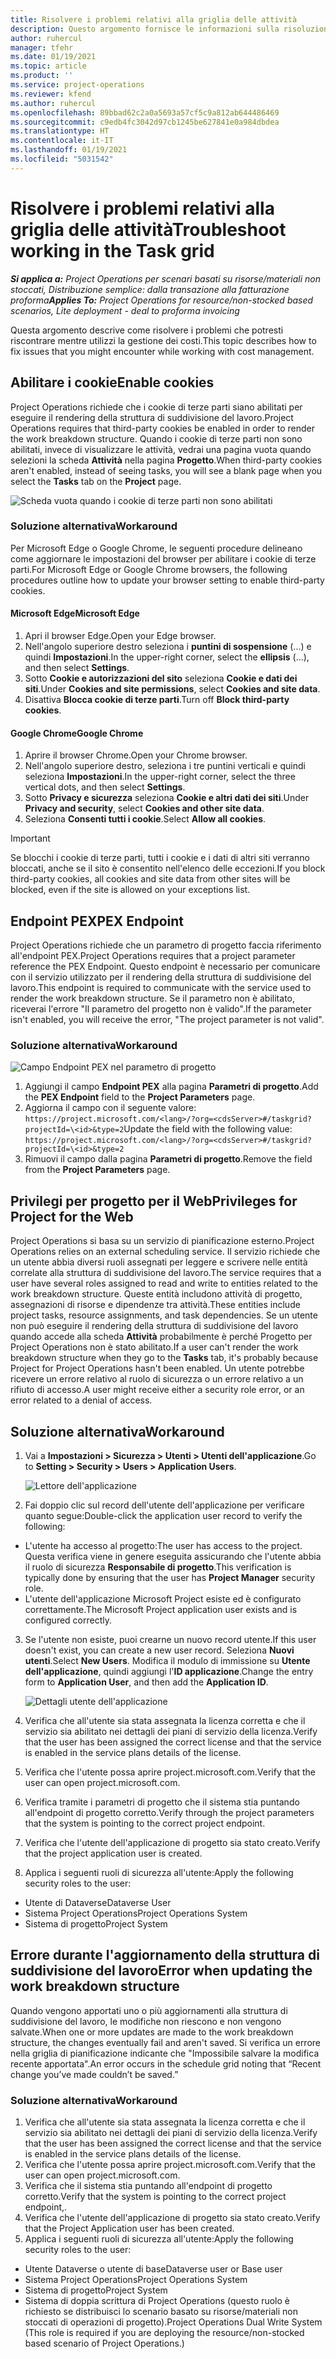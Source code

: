 ```yaml
---
title: Risolvere i problemi relativi alla griglia delle attività
description: Questo argomento fornisce le informazioni sulla risoluzione dei problemi necessaria quando si utilizza la griglia delle attività.
author: ruhercul
manager: tfehr
ms.date: 01/19/2021
ms.topic: article
ms.product: ''
ms.service: project-operations
ms.reviewer: kfend
ms.author: ruhercul
ms.openlocfilehash: 89bbad62c2a0a5693a57cf5c9a812ab644486469
ms.sourcegitcommit: c9edb4fc3042d97cb1245be627841e0a984dbdea
ms.translationtype: HT
ms.contentlocale: it-IT
ms.lasthandoff: 01/19/2021
ms.locfileid: "5031542"
---
```

# <a name="troubleshoot-working-in-the-task-grid"></a><span data-ttu-id="99725-103">Risolvere i problemi relativi alla griglia delle attività</span><span class="sxs-lookup"><span data-stu-id="99725-103">Troubleshoot working in the Task grid</span></span> 

<span data-ttu-id="99725-104">_**Si applica a:** Project Operations per scenari basati su risorse/materiali non stoccati, Distribuzione semplice: dalla transazione alla fatturazione proforma_</span><span class="sxs-lookup"><span data-stu-id="99725-104">_**Applies To:** Project Operations for resource/non-stocked based scenarios, Lite deployment - deal to proforma invoicing_</span></span>

<span data-ttu-id="99725-105">Questa argomento descrive come risolvere i problemi che potresti riscontrare mentre utilizzi la gestione dei costi.</span><span class="sxs-lookup"><span data-stu-id="99725-105">This topic describes how to fix issues that you might encounter while working with cost management.</span></span>

## <a name="enable-cookies"></a><span data-ttu-id="99725-106">Abilitare i cookie</span><span class="sxs-lookup"><span data-stu-id="99725-106">Enable cookies</span></span>

<span data-ttu-id="99725-107">Project Operations richiede che i cookie di terze parti siano abilitati per eseguire il rendering della struttura di suddivisione del lavoro.</span><span class="sxs-lookup"><span data-stu-id="99725-107">Project Operations requires that third-party cookies be enabled in order to render the work breakdown structure.</span></span> <span data-ttu-id="99725-108">Quando i cookie di terze parti non sono abilitati, invece di visualizzare le attività, vedrai una pagina vuota quando selezioni la scheda **Attività** nella pagina **Progetto**.</span><span class="sxs-lookup"><span data-stu-id="99725-108">When third-party cookies aren't enabled, instead of seeing tasks, you will see a blank page when you select the **Tasks** tab on the **Project** page.</span></span>

![Scheda vuota quando i cookie di terze parti non sono abilitati](media/blankschedule.png)


### <a name="workaround"></a><span data-ttu-id="99725-110">Soluzione alternativa</span><span class="sxs-lookup"><span data-stu-id="99725-110">Workaround</span></span>
<span data-ttu-id="99725-111">Per Microsoft Edge o Google Chrome, le seguenti procedure delineano come aggiornare le impostazioni del browser per abilitare i cookie di terze parti.</span><span class="sxs-lookup"><span data-stu-id="99725-111">For Microsoft Edge or Google Chrome browsers, the following procedures outline how to update your browser setting to enable third-party cookies.</span></span>

#### <a name="microsoft-edge"></a><span data-ttu-id="99725-112">Microsoft Edge</span><span class="sxs-lookup"><span data-stu-id="99725-112">Microsoft Edge</span></span>

1. <span data-ttu-id="99725-113">Apri il browser Edge.</span><span class="sxs-lookup"><span data-stu-id="99725-113">Open your Edge browser.</span></span>
2. <span data-ttu-id="99725-114">Nell'angolo superiore destro seleziona i **puntini di sospensione** (...) e quindi **Impostazioni**.</span><span class="sxs-lookup"><span data-stu-id="99725-114">In the upper-right corner, select the **ellipsis** (...), and then select **Settings**.</span></span>
3. <span data-ttu-id="99725-115">Sotto **Cookie e autorizzazioni del sito** seleziona **Cookie e dati dei siti**.</span><span class="sxs-lookup"><span data-stu-id="99725-115">Under **Cookies and site permissions**, select **Cookies and site data**.</span></span>
4. <span data-ttu-id="99725-116">Disattiva **Blocca cookie di terze parti**.</span><span class="sxs-lookup"><span data-stu-id="99725-116">Turn off **Block third-party cookies**.</span></span>

#### <a name="google-chrome"></a><span data-ttu-id="99725-117">Google Chrome</span><span class="sxs-lookup"><span data-stu-id="99725-117">Google Chrome</span></span>

1. <span data-ttu-id="99725-118">Aprire il browser Chrome.</span><span class="sxs-lookup"><span data-stu-id="99725-118">Open your Chrome browser.</span></span>
2. <span data-ttu-id="99725-119">Nell'angolo superiore destro, seleziona i tre puntini verticali e quindi seleziona **Impostazioni**.</span><span class="sxs-lookup"><span data-stu-id="99725-119">In the upper-right corner, select the three vertical dots, and then select **Settings**.</span></span>
3. <span data-ttu-id="99725-120">Sotto **Privacy e sicurezza** seleziona **Cookie e altri dati dei siti**.</span><span class="sxs-lookup"><span data-stu-id="99725-120">Under **Privacy and security**, select **Cookies and other site data**.</span></span>
4. <span data-ttu-id="99725-121">Seleziona **Consenti tutti i cookie**.</span><span class="sxs-lookup"><span data-stu-id="99725-121">Select **Allow all cookies**.</span></span>

> [!IMPORTANT]
> <span data-ttu-id="99725-122">Se blocchi i cookie di terze parti, tutti i cookie e i dati di altri siti verranno bloccati, anche se il sito è consentito nell'elenco delle eccezioni.</span><span class="sxs-lookup"><span data-stu-id="99725-122">If you block third-party cookies, all cookies and site data from other sites will be blocked, even if the site is allowed on your exceptions list.</span></span>

## <a name="pex-endpoint"></a><span data-ttu-id="99725-123">Endpoint PEX</span><span class="sxs-lookup"><span data-stu-id="99725-123">PEX Endpoint</span></span>

<span data-ttu-id="99725-124">Project Operations richiede che un parametro di progetto faccia riferimento all'endpoint PEX.</span><span class="sxs-lookup"><span data-stu-id="99725-124">Project Operations requires that a project parameter reference the PEX Endpoint.</span></span> <span data-ttu-id="99725-125">Questo endpoint è necessario per comunicare con il servizio utilizzato per il rendering della struttura di suddivisione del lavoro.</span><span class="sxs-lookup"><span data-stu-id="99725-125">This endpoint is required to communicate with the service used to render the work breakdown structure.</span></span> <span data-ttu-id="99725-126">Se il parametro non è abilitato, riceverai l'errore "Il parametro del progetto non è valido".</span><span class="sxs-lookup"><span data-stu-id="99725-126">If the parameter isn't enabled, you will receive the error, "The project parameter is not valid".</span></span> 

### <a name="workaround"></a><span data-ttu-id="99725-127">Soluzione alternativa</span><span class="sxs-lookup"><span data-stu-id="99725-127">Workaround</span></span>
 ![Campo Endpoint PEX nel parametro di progetto](media/projectparameter.png)

1. <span data-ttu-id="99725-129">Aggiungi il campo **Endpoint PEX** alla pagina **Parametri di progetto**.</span><span class="sxs-lookup"><span data-stu-id="99725-129">Add the **PEX Endpoint** field to the **Project Parameters** page.</span></span>
2. <span data-ttu-id="99725-130">Aggiorna il campo con il seguente valore: `https://project.microsoft.com/<lang>/?org=<cdsServer>#/taskgrid?projectId=\<id>&type=2`</span><span class="sxs-lookup"><span data-stu-id="99725-130">Update the field with the following value: `https://project.microsoft.com/<lang>/?org=<cdsServer>#/taskgrid?projectId=\<id>&type=2`</span></span>
3. <span data-ttu-id="99725-131">Rimuovi il campo dalla pagina **Parametri di progetto**.</span><span class="sxs-lookup"><span data-stu-id="99725-131">Remove the field from the **Project Parameters** page.</span></span>

## <a name="privileges-for-project-for-the-web"></a><span data-ttu-id="99725-132">Privilegi per progetto per il Web</span><span class="sxs-lookup"><span data-stu-id="99725-132">Privileges for Project for the Web</span></span>

<span data-ttu-id="99725-133">Project Operations si basa su un servizio di pianificazione esterno.</span><span class="sxs-lookup"><span data-stu-id="99725-133">Project Operations relies on an external scheduling service.</span></span> <span data-ttu-id="99725-134">Il servizio richiede che un utente abbia diversi ruoli assegnati per leggere e scrivere nelle entità correlate alla struttura di suddivisione del lavoro.</span><span class="sxs-lookup"><span data-stu-id="99725-134">The service requires that a user have several roles assigned to read and write to entities related to the work breakdown structure.</span></span> <span data-ttu-id="99725-135">Queste entità includono attività di progetto, assegnazioni di risorse e dipendenze tra attività.</span><span class="sxs-lookup"><span data-stu-id="99725-135">These entities include project tasks, resource assignments, and task dependencies.</span></span> <span data-ttu-id="99725-136">Se un utente non può eseguire il rendering della struttura di suddivisione del lavoro quando accede alla scheda **Attività** probabilmente è perché Progetto per Project Operations non è stato abilitato.</span><span class="sxs-lookup"><span data-stu-id="99725-136">If a user can't render the work breakdown structure when they go to the **Tasks** tab, it's probably because Project for Project Operations hasn't been enabled.</span></span> <span data-ttu-id="99725-137">Un utente potrebbe ricevere un errore relativo al ruolo di sicurezza o un errore relativo a un rifiuto di accesso.</span><span class="sxs-lookup"><span data-stu-id="99725-137">A user might receive either a security role error, or an error related to a denial of access.</span></span>


## <a name="workaround"></a><span data-ttu-id="99725-138">Soluzione alternativa</span><span class="sxs-lookup"><span data-stu-id="99725-138">Workaround</span></span>

1. <span data-ttu-id="99725-139">Vai a **Impostazioni > Sicurezza > Utenti > Utenti dell'applicazione**.</span><span class="sxs-lookup"><span data-stu-id="99725-139">Go to **Setting > Security > Users > Application Users**.</span></span>  

   ![Lettore dell'applicazione](media/applicationuser.jpg)
   
2. <span data-ttu-id="99725-141">Fai doppio clic sul record dell'utente dell'applicazione per verificare quanto segue:</span><span class="sxs-lookup"><span data-stu-id="99725-141">Double-click the application user record to verify the following:</span></span>

 - <span data-ttu-id="99725-142">L'utente ha accesso al progetto:</span><span class="sxs-lookup"><span data-stu-id="99725-142">The user has access to the project.</span></span> <span data-ttu-id="99725-143">Questa verifica viene in genere eseguita assicurando che l'utente abbia il ruolo di sicurezza **Responsabile di progetto**.</span><span class="sxs-lookup"><span data-stu-id="99725-143">This verification is typically done by ensuring that the user has **Project Manager** security role.</span></span>
 - <span data-ttu-id="99725-144">L'utente dell'applicazione Microsoft Project esiste ed è configurato correttamente.</span><span class="sxs-lookup"><span data-stu-id="99725-144">The Microsoft Project application user exists and is configured correctly.</span></span>
 
3. <span data-ttu-id="99725-145">Se l'utente non esiste, puoi crearne un nuovo record utente.</span><span class="sxs-lookup"><span data-stu-id="99725-145">If this user doesn't exist, you can create a new user record.</span></span> <span data-ttu-id="99725-146">Seleziona **Nuovi utenti**.</span><span class="sxs-lookup"><span data-stu-id="99725-146">Select **New Users**.</span></span> <span data-ttu-id="99725-147">Modifica il modulo di immissione su **Utente dell'applicazione**, quindi aggiungi l'**ID applicazione**.</span><span class="sxs-lookup"><span data-stu-id="99725-147">Change the entry form to **Application User**, and then add the **Application ID**.</span></span>

   ![Dettagli utente dell'applicazione](media/applicationuserdetails.jpg)

4. <span data-ttu-id="99725-149">Verifica che all'utente sia stata assegnata la licenza corretta e che il servizio sia abilitato nei dettagli dei piani di servizio della licenza.</span><span class="sxs-lookup"><span data-stu-id="99725-149">Verify that the user has been assigned the correct license and that the service is enabled in the service plans details of the license.</span></span>
5. <span data-ttu-id="99725-150">Verifica che l'utente possa aprire project.microsoft.com.</span><span class="sxs-lookup"><span data-stu-id="99725-150">Verify that the user can open project.microsoft.com.</span></span>
6. <span data-ttu-id="99725-151">Verifica tramite i parametri di progetto che il sistema stia puntando all'endpoint di progetto corretto.</span><span class="sxs-lookup"><span data-stu-id="99725-151">Verify through the project parameters that the system is pointing to the correct project endpoint.</span></span>
7. <span data-ttu-id="99725-152">Verifica che l'utente dell'applicazione di progetto sia stato creato.</span><span class="sxs-lookup"><span data-stu-id="99725-152">Verify that the project application user is created.</span></span>
8. <span data-ttu-id="99725-153">Applica i seguenti ruoli di sicurezza all'utente:</span><span class="sxs-lookup"><span data-stu-id="99725-153">Apply the following security roles to the user:</span></span>

  - <span data-ttu-id="99725-154">Utente di Dataverse</span><span class="sxs-lookup"><span data-stu-id="99725-154">Dataverse User</span></span>
  - <span data-ttu-id="99725-155">Sistema Project Operations</span><span class="sxs-lookup"><span data-stu-id="99725-155">Project Operations System</span></span>
  - <span data-ttu-id="99725-156">Sistema di progetto</span><span class="sxs-lookup"><span data-stu-id="99725-156">Project System</span></span>

## <a name="error-when-updating-the-work-breakdown-structure"></a><span data-ttu-id="99725-157">Errore durante l'aggiornamento della struttura di suddivisione del lavoro</span><span class="sxs-lookup"><span data-stu-id="99725-157">Error when updating the work breakdown structure</span></span>

<span data-ttu-id="99725-158">Quando vengono apportati uno o più aggiornamenti alla struttura di suddivisione del lavoro, le modifiche non riescono e non vengono salvate.</span><span class="sxs-lookup"><span data-stu-id="99725-158">When one or more updates are made to the work breakdown structure, the changes eventually fail and aren't saved.</span></span> <span data-ttu-id="99725-159">Si verifica un errore nella griglia di pianificazione indicante che "Impossibile salvare la modifica recente apportata".</span><span class="sxs-lookup"><span data-stu-id="99725-159">An error occurs in the schedule grid noting that “Recent change you’ve made couldn’t be saved.”</span></span>

### <a name="workaround"></a><span data-ttu-id="99725-160">Soluzione alternativa</span><span class="sxs-lookup"><span data-stu-id="99725-160">Workaround</span></span>

1. <span data-ttu-id="99725-161">Verifica che all'utente sia stata assegnata la licenza corretta e che il servizio sia abilitato nei dettagli dei piani di servizio della licenza.</span><span class="sxs-lookup"><span data-stu-id="99725-161">Verify that the user has been assigned the correct license and that the service is enabled in the service plans details of the license.</span></span>
2. <span data-ttu-id="99725-162">Verifica che l'utente possa aprire project.microsoft.com.</span><span class="sxs-lookup"><span data-stu-id="99725-162">Verify that the user can open project.microsoft.com.</span></span>
3. <span data-ttu-id="99725-163">Verifica che il sistema stia puntando all'endpoint di progetto corretto.</span><span class="sxs-lookup"><span data-stu-id="99725-163">Verify that the system is pointing to the correct project endpoint,.</span></span>
4. <span data-ttu-id="99725-164">Verifica che l'utente dell'applicazione di progetto sia stato creato.</span><span class="sxs-lookup"><span data-stu-id="99725-164">Verify that the Project Application user has been created.</span></span>
5. <span data-ttu-id="99725-165">Applica i seguenti ruoli di sicurezza all'utente:</span><span class="sxs-lookup"><span data-stu-id="99725-165">Apply the following security roles to the user:</span></span>
  
  - <span data-ttu-id="99725-166">Utente Dataverse o utente di base</span><span class="sxs-lookup"><span data-stu-id="99725-166">Dataverse user or Base user</span></span>
  - <span data-ttu-id="99725-167">Sistema Project Operations</span><span class="sxs-lookup"><span data-stu-id="99725-167">Project Operations System</span></span>
  - <span data-ttu-id="99725-168">Sistema di progetto</span><span class="sxs-lookup"><span data-stu-id="99725-168">Project System</span></span>
  - <span data-ttu-id="99725-169">Sistema di doppia scrittura di Project Operations (questo ruolo è richiesto se distribuisci lo scenario basato su risorse/materiali non stoccati di operazioni di progetto).</span><span class="sxs-lookup"><span data-stu-id="99725-169">Project Operations Dual Write System (This role is required if you are deploying the resource/non-stocked based scenario of Project Operations.)</span></span>
